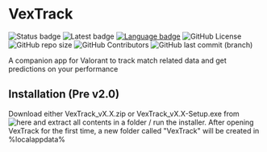 # VexTrack

![Status badge](https://img.shields.io/badge/Status-v2.0_Alpha_Dev-yellow?style=for-the-badge "Development Status")
![Latest badge](https://img.shields.io/badge/Latest_Stable_Version-v1.87-green?style=for-the-badge "Latest Version")
[![Language badge](https://img.shields.io/badge/Language-Flutter_3.3.3_(Dart)-blue?logo=flutter&logoColor=ffffff&style=for-the-badge)](https://flutter.dev/ "Language") 
![GitHub License](https://img.shields.io/github/license/BitTim/VexTrack?logo=github&style=for-the-badge "License")
![GitHub repo size](https://img.shields.io/github/repo-size/BitTim/VexTrack?logo=github&style=for-the-badge)
![GitHub Contributors](https://img.shields.io/github/contributors/BitTim/VexTrack?logo=github&style=for-the-badge "Contributors")
![GitHub last commit (branch)](https://img.shields.io/github/last-commit/BitTim/VexTrack?logo=github&style=for-the-badge "Last commit")

A companion app for Valorant to track match related data and get predictions on your performance

## Installation (Pre v2.0)
Download either VexTrack_vX.X.zip or VexTrack_vX.X-Setup.exe from ![here](https://github.com/BitTim/VexTrack/releases) and extract all contents in a folder / run the installer. After opening VexTrack for the first time, a new folder called "VexTrack" will be created in %localappdata%
